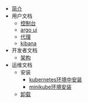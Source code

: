 * [简介](README.md)
* 用户文档
  * [控制台](user/console.md)
  * [argo ui](user/argo-ui.md)
  * [代理](user/proxy.md)
  * [kibana](user/kibana.md)
* 开发者文档
  * [架构](developer/架构)
* 运维文档
  * 安装
    * [kubernetes环境中安装](ops/k8s.md)
    * [minikube环境安装](ops/minikube.md)
  * [卸载](ops/uninstall.md)
